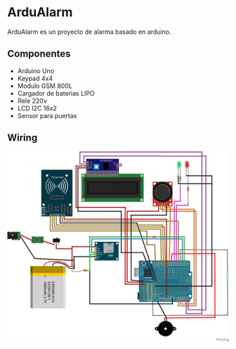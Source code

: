 # ArduAlarm

ArduAlarm es un proyecto de alarma basado en arduino.

## Componentes

 - Arduino Uno
 - Keypad 4x4
 - Modulo GSM 800L
 - Cargador de baterias LIPO
 - Rele 220v
 - LCD I2C 16x2
 - Sensor para puertas

## Wiring
![Connection_diagram](https://raw.githubusercontent.com/diseva1/ArduAlarm/master/connections_diagram.jpg)

